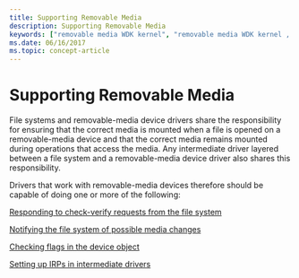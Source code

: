 ```yaml
---
title: Supporting Removable Media
description: Supporting Removable Media
keywords: ["removable media WDK kernel", "removable media WDK kernel , about removable-media devices", "IRPs WDK kernel , removable media", "kernel-mode drivers WDK , removable media"]
ms.date: 06/16/2017
ms.topic: concept-article
---
```


# Supporting Removable Media





File systems and removable-media device drivers share the responsibility for ensuring that the correct media is mounted when a file is opened on a removable-media device and that the correct media remains mounted during operations that access the media. Any intermediate driver layered between a file system and a removable-media device driver also shares this responsibility.

Drivers that work with removable-media devices therefore should be capable of doing one or more of the following:

[Responding to check-verify requests from the file system](responding-to-check-verify-requests-from-the-file-system.md)

[Notifying the file system of possible media changes](notifying-the-file-system-of-possible-media-changes.md)

[Checking flags in the device object](checking-flags-in-the-device-object.md)

[Setting up IRPs in intermediate drivers](setting-up-irps-in-intermediate-drivers.md)

 

 




